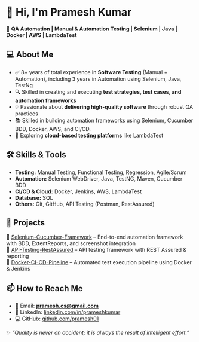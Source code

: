 # 👋 Hi, I'm Pramesh Kumar  
🚀 **QA Automation | Manual & Automation Testing | Selenium | Java | Docker | AWS | LambdaTest** 

## 💻 About Me  
- ✅ 8+ years of total experience in **Software Testing** (Manual + Automation), including 3 years in Automation using Selenium, Java, TestNg  
- 🔍 Skilled in creating and executing **test strategies, test cases, and automation frameworks**  
- 💡 Passionate about **delivering high-quality software** through robust QA practices  
- 📚 Skilled in building automation frameworks using Selenium, Cucumber BDD, Docker, AWS, and CI/CD.  
- 🌱 Exploring **cloud-based testing platforms** like LambdaTest  

## 🛠️ Skills & Tools  
- **Testing:** Manual Testing, Functional Testing, Regression, Agile/Scrum  
- **Automation:** Selenium WebDriver, Java, TestNG, Maven, Cucumber BDD  
- **CI/CD & Cloud:** Docker, Jenkins, AWS, LambdaTest  
- **Database:** SQL  
- **Others:** Git, GitHub, API Testing (Postman, RestAssured)  

## 🚀 Projects  
🔹 [Selenium-Cucumber-Framework](#) – End-to-end automation framework with BDD, ExtentReports, and screenshot integration  
🔹 [API-Testing-RestAssured](#) – API testing framework with REST Assured & reporting  
🔹 [Docker-CI-CD-Pipeline](#) – Automated test execution pipeline using Docker & Jenkins  

## 📫 How to Reach Me  
- 📧 Email: **pramesh.cs@gmail.com**  
- 🔗 LinkedIn: [linkedin.com/in/prameshkumar](https://linkedin.com/in/prameshkumar)  
- 💻 GitHub: [github.com/pramesh01](https://github.com/pramesh01)  

✨ *“Quality is never an accident; it is always the result of intelligent effort.”*  

